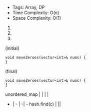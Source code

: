 * Tags: Array, DP
* Time Complexity: O(n)
* Space Complexity: O(1)

1.
2.
3.

(initial)
```
void moveZeroes(vector<int>& nums) {
}
```

(final)
```
void moveZeroes(vector<int>& nums) {
}
```

unordered_map | | | |
- | - | -| -
hash.find(c) | ||
